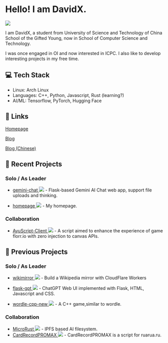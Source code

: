 # Hello! I am DavidX.
[![](https://github-readme-stats-one-bice.vercel.app/api?username=Davidasx&show_icons=true&include_all_commits=true&role=OWNER,ORGANIZATION_MEMBER#gh-light-mode-only)](https://github-readme-stats-one-bice.vercel.app/api?username=Davidasx&show_icons=true&include_all_commits=true&role=OWNER,ORGANIZATION_MEMBER#gh-light-mode-only)

I am DavidX, a student from University of Science and Technology of China School of  the Gifted Young, now in School of Computer Science and Technology.

I was once engaged in OI and now interested in ICPC. I also like to develop interesting projects in my free time.

## 💻 Tech Stack

- Linux: Arch Linux
- Languages: C++, Python, Javascript, Rust (learning?)
- AI/ML: Tensorflow, PyTorch, Hugging Face

## 🔗 Links

[Homepage](https://davidx.top)

[Blog](https://blog.davidx.top)

[Blog (Chinese)](https://blog-zh.davidx.top)

## 🚀 Recent Projects

### Solo / As Leader

- [gemini-chat ![](https://img.shields.io/github/languages/code-size/Davidasx/gemini-chat)](https://github.com/Davidasx/gemini-chat) - Flask-based Gemini AI Chat web app, support file uploads and thinking.


- [homepage ![](https://img.shields.io/github/languages/code-size/Davidasx/homepage)](https://github.com/Davidasx/homepage) - My homepage.
### Collaboration

- [AyuScript-Client ![](https://img.shields.io/github/languages/code-size/AyuScript/AyuScript-Client)](https://github.com/AyuScript/AyuScript-Client) - A script aimed to enhance the experience of game florr.io with zero injection to canvas APIs.

## 📜 Previous Projects

### Solo / As Leader

- [wikimirror ![](https://img.shields.io/github/languages/code-size/Davidasx/wikimirror)](https://github.com/Davidasx/wikimirror) - Build a Wikipedia mirror with CloudFlare Workers

- [flask-gpt ![](https://img.shields.io/github/languages/code-size/Davidasx/flask-gpt)](https://github.com/Davidasx/flask-gpt) - ChatGPT Web UI implemented with Flask, HTML, Javascript and CSS.

- [wordle-cpp-new ![](https://img.shields.io/github/languages/code-size/Davidasx/wordle-cpp-new)](https://github.com/Davidasx/wordle-cpp-new) - A C++ game,similar to wordle.

### Collaboration

- [MicroRust ![](https://img.shields.io/github/languages/code-size/OSH-2025/MicroRust)](https://github.com/OSH-2025/MicroRust) - IPFS based AI filesystem.
- [CardRecordPROMAX ![](https://img.shields.io/github/languages/code-size/Davidasx/CardRecordPROMAX)](https://github.com/Davidasx/CardRecordPROMAX) - CardRecordPROMAX is a script for ruarua.ru.
